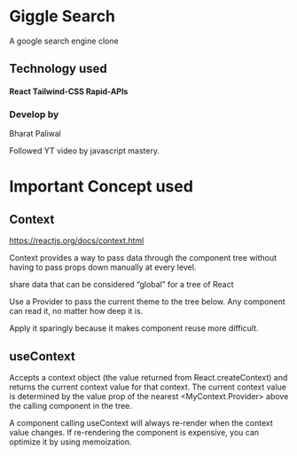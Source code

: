 # Giggle Search

A google search engine clone 

## Technology used
#### React Tailwind-CSS Rapid-APIs

### Develop by 
Bharat Paliwal

Followed YT video by javascript mastery.


# Important Concept used

## Context

https://reactjs.org/docs/context.html

Context provides a way to pass data through the component tree without having to pass props down manually at every level.

share data that can be considered “global” for a tree of React

Use a Provider to pass the current theme to the tree below.
Any component can read it, no matter how deep it is.

 Apply it sparingly because it makes component reuse more difficult.

## useContext

Accepts a context object (the value returned from React.createContext) and returns the current context value for that context. The current context value is determined by the value prop of the nearest <MyContext.Provider> above the calling component in the tree.

A component calling useContext will always re-render when the context value changes. If re-rendering the component is expensive, you can optimize it by using memoization.

